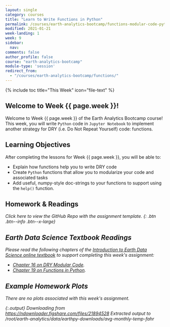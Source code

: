 ```yaml
---
layout: single
category: courses
title: "Learn to Write Functions in Python"
permalink: /courses/earth-analytics-bootcamp/functions-modular-code-python/
modified: 2021-01-21
week-landing: 1
week: 9
sidebar:
  nav:
comments: false
author_profile: false
course: "earth-analytics-bootcamp"
module-type: 'session'
redirect_from:
  - "/courses/earth-analytics-bootcamp/functions/"
---
```



{% include toc title="This Week" icon="file-text" %}

<div class="notice--info" markdown="1">

## <i class="fa fa-ship" aria-hidden="true"></i> Welcome to Week {{ page.week }}!

Welcome to Week {{ page.week }} of the Earth Analytics Bootcamp course! This week, you will write `Python` code in `Jupyter Notebook` to implement another strategy for DRY (i.e. Do Not Repeat Yourself) code: functions. 

## <i class="fa fa-graduation-cap" aria-hidden="true"></i> Learning Objectives

After completing the lessons for Week {{ page.week }}, you will be able to:

* Explain how functions help you to write DRY code
* Create `Python` functions that allow you to modularize your code and associated tasks 
* Add useful, numpy-style doc-strings to your functions to support using the `help()` function.

## <i class="fa fa-pencil-square-o" aria-hidden="true"></i> Homework & Readings

<a href="https://github.com/earthlab-education/bootcamp-2020-09-functions-template" target="_blank"> <i class="fa fa-link" aria-hidden="true"></a> Click here to view the GitHub Repo with the assignment template. </a>{: .btn .btn--info .btn--x-large}


## <i class="fa fa-book"></i> Earth Data Science Textbook Readings

Please read the following chapters of the <a href="https://www.earthdatascience.org/courses/intro-to-earth-data-science"> Introduction to Earth Data Science online textbook</a> to support completing this week's assignment:

* <a href="https://www.earthdatascience.org/courses/intro-to-earth-data-science/write-efficient-python-code/intro-to-clean-code/dry-modular-code/">Chapter 16 on DRY Modular Code</a>.
* <a href="https://www.earthdatascience.org/courses/intro-to-earth-data-science/write-efficient-python-code/functions-modular-code/">Chapter 19 on Functions in Python</a>.

</div>

## Example Homework Plots

There are no plots associated with this week's assignment.









{:.output}
    Downloading from https://ndownloader.figshare.com/files/21894528
    Extracted output to /root/earth-analytics/data/earthpy-downloads/avg-monthly-temp-fahr




